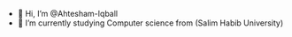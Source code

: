 - 👋 Hi, I’m @Ahtesham-Iqball
- 🌱 I’m currently studying Computer science from (Salim Habib University)

